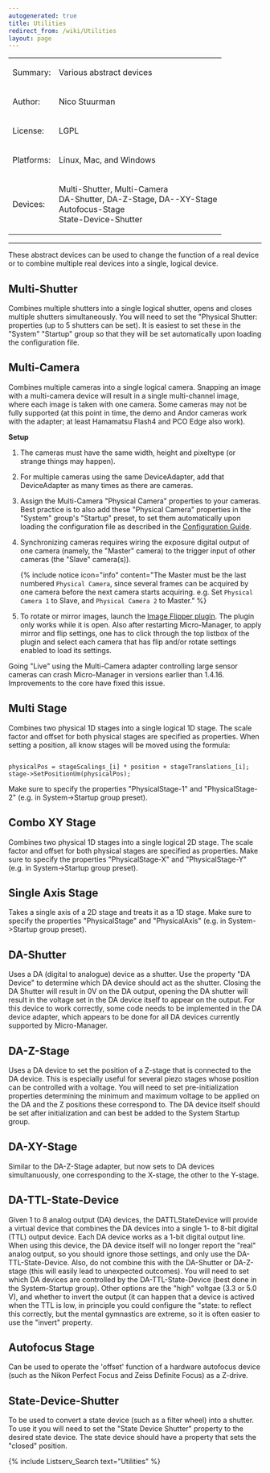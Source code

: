 ```yaml
---
autogenerated: true
title: Utilities
redirect_from: /wiki/Utilities
layout: page
---
```


<table>
<tr>
<td><p>Summary:</p></td>
<td><p>Various abstract devices</p></td>
</tr>
<tr>
<td><p>Author:</p></td>
<td><p>Nico Stuurman</p></td>
</tr>
<tr>
<td><p>License:</p></td>
<td><p>LGPL</p></td>
</tr>
<tr>
<td><p>Platforms:</p></td>
<td><p>Linux, Mac, and Windows</p></td>
</tr>
<tr>
<td><p>Devices:</p></td>
<td><p>Multi-Shutter, Multi-Camera<br />
DA-Shutter, DA-Z-Stage, DA--XY-Stage<br />
Autofocus-Stage<br />
State-Device-Shutter</p></td>
</tr>
</table>

------------------------------------------------------------------------

These abstract devices can be used to change the function of a real
device or to combine multiple real devices into a single, logical
device.

## Multi-Shutter

Combines multiple shutters into a single logical shutter, opens and
closes multiple shutters simultaneously. You will need to set the
"Physical Shutter: properties (up to 5 shutters can be set). It is
easiest to set these in the "System" "Startup" group so that they will
be set automatically upon loading the configuration file.

## Multi-Camera

Combines multiple cameras into a single logical camera. Snapping an
image with a multi-camera device will result in a single multi-channel
image, where each image is taken with one camera. Some cameras may not
be fully supported (at this point in time, the demo and Andor cameras
work with the adapter; at least Hamamatsu Flash4 and PCO Edge also
work).

**Setup**

1.  The cameras must have the same width, height and pixeltype (or
    strange things may happen).
2.  For multiple cameras using the same DeviceAdapter, add that
    DeviceAdapter as many times as there are cameras.
3.  Assign the Multi-Camera "Physical Camera" properties to your
    cameras. Best practice is to also add these "Physical Camera"
    properties in the "System" group's "Startup" preset, to set them
    automatically upon loading the configuration file as described in
    the [ Configuration
    Guide](Micro-Manager_Configuration_Guide#startup-presets).
4.  Synchronizing cameras requires wiring the exposure digital output of
    one camera (namely, the "Master" camera) to the trigger input of
    other cameras (the "Slave" camera(s)).

    {% include notice icon="info" content="The Master must be the last numbered
    `Physical Camera`, since several frames can be acquired by one
    camera before the next camera starts acquiring. e.g. Set `Physical
    Camera 1` to Slave, and `Physical Camera 2` to Master." %}
5.  To rotate or mirror images, launch the [Image Flipper
    plugin](Image_Flipper). The plugin only works while it is
    open. Also after restarting Micro-Manager, to apply mirror and flip
    settings, one has to click through the top listbox of the plugin and
    select each camera that has flip and/or rotate settings enabled to
    load its settings.

Going "Live" using the Multi-Camera adapter controlling large sensor
cameras can crash Micro-Manager in versions earlier than 1.4.16.
Improvements to the core have fixed this issue.

## Multi Stage

Combines two physical 1D stages into a single logical 1D stage. The
scale factor and offset for both physical stages are specified as
properties. When setting a position, all know stages will be moved
using the formula: 

<code>
physicalPos = stageScalings_[i] * position + stageTranslations_[i];
stage->SetPositionUm(physicalPos);
</code>

Make sure to specify the properties "PhysicalStage-1" and
"PhysicalStage-2" (e.g. in System-&gt;Startup group preset).


## Combo XY Stage

Combines two physical 1D stages into a single logical 2D stage. The
scale factor and offset for both physical stages are specified as
properties. Make sure to specify the properties "PhysicalStage-X" and
"PhysicalStage-Y" (e.g. in System-&gt;Startup group preset).

## Single Axis Stage

Takes a single axis of a 2D stage and treats it as a 1D stage. Make sure
to specify the properties "PhysicalStage" and "PhysicalAxis" (e.g. in
System-&gt;Startup group preset).

## DA-Shutter

Uses a DA (digital to analogue) device as a shutter. Use the property
"DA Device" to determine which DA device should act as the shutter.
Closing the DA Shutter will result in 0V on the DA output, opening the
DA shutter will result in the voltage set in the DA device itself to
appear on the output. For this device to work correctly, some code needs
to be implemented in the DA device adapter, which appears to be done for
all DA devices currently supported by Micro-Manager.

## DA-Z-Stage

Uses a DA device to set the position of a Z-stage that is connected to
the DA device. This is especially useful for several piezo stages whose
position can be controlled with a voltage. You will need to set
pre-initialization properties determining the minimum and maximum
voltage to be applied on the DA and the Z positions these correspond to.
The DA device itself should be set after initialization and can best be
added to the System Startup group.

## DA-XY-Stage

Similar to the DA-Z-Stage adapter, but now sets to DA devices
simultanuously, one corresponding to the X-stage, the other to the
Y-stage.

## DA-TTL-State-Device

Given 1 to 8 analog output (DA) devices, the DATTLStateDevice will
provide a virtual device that combines the DA devices into a single 1-
to 8-bit digital (TTL) output device. Each DA device works as a 1-bit
digital output line. When using this device, the DA device itself will
no longer report the "real" analog output, so you should ignore those settings, 
and only use the DA-TTL-State-Device.  Also, do not combine this with the 
DA-Shutter or DA-Z-stage (this will easily lead to unexpected outcomes).
You will need to set which DA devices are controlled by the DA-TTL-State-Device
(best done in the System-Startup group).  Other options are the "high" voltgae
(3.3 or 5.0 V), and whether to invert the output (it can happen that a device 
is actived when the TTL is low, in principle you could configure the "state: to 
reflect this correctly, but the mental gymnastics are extreme, so it is often 
easier to use the "invert" property.

## Autofocus Stage

Can be used to operate the 'offset' function of a hardware autofocus
device (such as the Nikon Perfect Focus and Zeiss Definite Focus) as a
Z-drive.

## State-Device-Shutter

To be used to convert a state device (such as a filter wheel) into a
shutter. To use it you will need to set the "State Device Shutter"
property to the desired state device. The state device should have a
property that sets the "closed" position.

{% include Listserv_Search text="Utilities" %}
